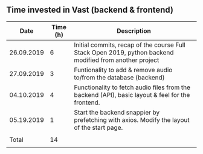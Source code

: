 Time invested in Vast (backend & frontend)
-----------------------------------------------------------

| Date       | Time (h) | Description |
|------------|----------|-------------|
| 26.09.2019 | 6        | Initial commits, recap of the course Full Stack Open 2019, python backend modified from another project |
| 27.09.2019 | 3        | Funtionality to add & remove audio to/from the database (backend)                                       |
| 04.10.2019 | 4        | Functionality to fetch audio files from the backend (API), basic layout & feel for the frontend.        |
| 05.19.2019 | 1        | Start the backend snappier by prefetching with axios. Modify the layout of the start page.              |
|            |          |                                                                                                         |
| Total      | 14       |                                                                                                         |
|            |          |                                                                                                         |